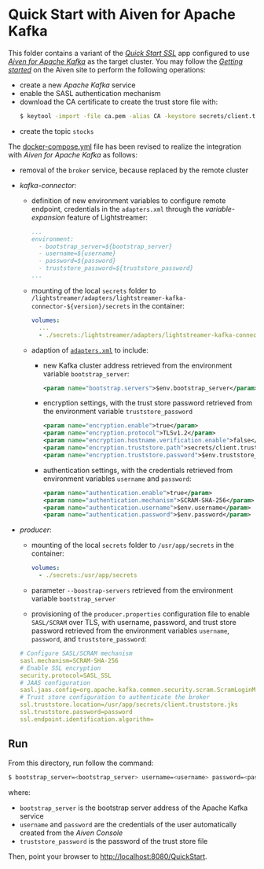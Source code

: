 # Quick Start with Aiven for Apache Kafka

This folder contains a variant of the [_Quick Start SSL_](../quickstart-ssl/README.md#quick-start-ssl) app configured to use [_Aiven for Apache Kafka_](https://aiven.io/docs/products/kafka) as the target cluster. You may follow the [_Getting started_](https://aiven.io/docs/products/kafka/get-started) on the Aiven site to perform the following operations:

- create a new _Apache Kafka_ service
- enable the SASL authentication mechanism
- download the CA certificate to create the trust store file with:
  ```sh
  $ keytool -import -file ca.pem -alias CA -keystore secrets/client.truststore.jks
  ```
- create the topic `stocks`

The [docker-compose.yml](docker-compose.yml) file has been revised to realize the integration with _Aiven for Apache Kafka_ as follows:

- removal of the `broker` service, because replaced by the remote cluster
- _kafka-connector_:
  - definition of new environment variables to configure remote endpoint, credentials in the `adapters.xml` through the _variable-expansion_ feature of Lightstreamer:
    ```yaml
    ...
    environment:
      - bootstrap_server=${bootstrap_server}
      - username=${username}
      - password=${password}
      - truststore_password=${truststore_password}
    ...
    ```
  - mounting of the local `secrets` folder to `/lightstreamer/adapters/lightstreamer-kafka-connector-${version}/secrets` in the container:
    ```yaml
    volumes:
      ...
      - ./secrets:/lightstreamer/adapters/lightstreamer-kafka-connector-${version}/secrets
    ```
  - adaption of [`adapters.xml`](./adapters.xml) to include:
    - new Kafka cluster address retrieved from the environment variable `bootstrap_server`:
      ```xml
      <param name="bootstrap.servers">$env.bootstrap_server</param>
      ```

    - encryption settings, with the trust store password retrieved from the environment variable `truststore_password`
      ```xml
      <param name="encryption.enable">true</param>
      <param name="encryption.protocol">TLSv1.2</param>
      <param name="encryption.hostname.verification.enable">false</param>
      <param name="encryption.truststore.path">secrets/client.truststore.jks</param>
      <param name="encryption.truststore.password">$env.truststore_password</param>

      ```

    - authentication settings, with the credentials retrieved from environment variables `username` and `password`:
      ```xml
      <param name="authentication.enable">true</param>
      <param name="authentication.mechanism">SCRAM-SHA-256</param>
      <param name="authentication.username">$env.username</param>
      <param name="authentication.password">$env.password</param>
      ```

- _producer_:
   - mounting of the local `secrets` folder to `/usr/app/secrets` in the container:
   
     ```yaml
     volumes:
       - ./secrets:/usr/app/secrets
     ```
   - parameter `--boostrap-servers` retrieved from the environment variable `bootstrap_server`
   - provisioning of the `producer.properties` configuration file to enable `SASL/SCRAM` over TLS, with username, password, and trust store password retrieved from the environment variables `username`, `password`, and `truststore_password`:
    
   ```yaml
   # Configure SASL/SCRAM mechanism
   sasl.mechanism=SCRAM-SHA-256
   # Enable SSL encryption
   security.protocol=SASL_SSL
   # JAAS configuration
   sasl.jaas.config=org.apache.kafka.common.security.scram.ScramLoginModule required username="${username}" password="${password}";
   # Trust store configuration to authenticate the broker
   ssl.truststore.location=/usr/app/secrets/client.truststore.jks
   ssl.truststore.password=password   
   ssl.endpoint.identification.algorithm=
   ```  

## Run

From this directory, run follow the command:

```sh
$ bootstrap_server=<bootstrap_server> username=<username> password=<password> truststore_password=<truststore_password> ./start.sh 
```

where:
- `bootstrap_server` is the bootstrap server address of the Apache Kafka service
- `username` and `password` are the credentials of the user automatically created from the _Aiven Console_
- `truststore_password` is the password of the trust store file

Then, point your browser to [http://localhost:8080/QuickStart](http://localhost:8080/QuickStart).

